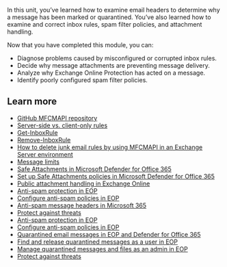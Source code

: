 In this unit, you’ve learned how to examine email headers to determine why a message has been marked or quarantined. You’ve also learned how to examine and correct inbox rules, spam filter policies, and attachment handling.

Now that you have completed this module, you can:

- Diagnose problems caused by misconfigured or corrupted inbox rules.
- Decide why message attachments are preventing message delivery.
- Analyze why Exchange Online Protection has acted on a message.
- Identify poorly configured spam filter policies.

## Learn more

- [GitHub MFCMAPI repository](https://github.com/stephenegriffin/mfcmapi)
- [Server-side vs. client-only rules](https://support.microsoft.com/office/server-side-vs-client-only-rules-e1847992-8aa1-4158-8e24-ad043decf1eb)
- [Get-InboxRule](/powershell/module/exchange/get-inboxrule)
- [Remove-InboxRule](/powershell/module/exchange/remove-inboxrule)
- [How to delete junk email rules by using MFCMAPI in an Exchange Server environment](/exchange/troubleshoot/administration/delete-junk-email-rules-mfcmapi-exchange)
- [Message limits](/office365/servicedescriptions/exchange-online-service-description/exchange-online-limits#message-limits)
- [Safe Attachments in Microsoft Defender for Office 365](/microsoft-365/security/office-365-security/safe-attachments)
- [Set up Safe Attachments policies in Microsoft Defender for Office 365](/microsoft-365/security/office-365-security/set-up-safe-attachments-policies)
- [Public attachment handling in Exchange Online](/exchange/clients-and-mobile-in-exchange-online/outlook-on-the-web/public-attachment-handling)
- [Anti-spam protection in EOP](/microsoft-365/security/office-365-security/anti-spam-protection)
- [Configure anti-spam policies in EOP](/microsoft-365/security/office-365-security/configure-your-spam-filter-policies)
- [Anti-spam message headers in Microsoft 365](/microsoft-365/security/office-365-security/anti-spam-message-headers)
- [Protect against threats](/microsoft-365/security/office-365-security/protect-against-threats)
- [Anti-spam protection in EOP](/microsoft-365/security/office-365-security/anti-spam-protection)
- [Configure anti-spam policies in EOP](/microsoft-365/security/office-365-security/configure-your-spam-filter-policies)
- [Quarantined email messages in EOP and Defender for Office 365](/microsoft-365/security/office-365-security/quarantine-email-messages)
- [Find and release quarantined messages as a user in EOP](/microsoft-365/security/office-365-security/find-and-release-quarantined-messages-as-a-user)
- [Manage quarantined messages and files as an admin in EOP](/microsoft-365/security/office-365-security/manage-quarantined-messages-and-files)
- [Protect against threats](/microsoft-365/security/office-365-security/protect-against-threats)
